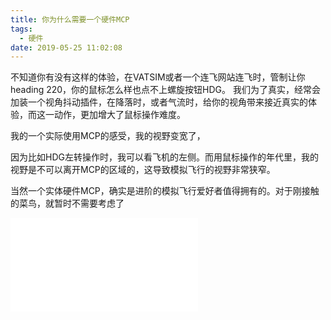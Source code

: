 ```yaml
---
title: 你为什么需要一个硬件MCP
tags:
  - 硬件
date: 2019-05-25 11:02:08
---
```


不知道你有没有这样的体验，在VATSIM或者一个连飞网站连飞时，管制让你heading 220，你的鼠标怎么样也点不上螺旋按钮HDG。
我们为了真实，经常会加装一个视角抖动插件，在降落时，或者气流时，给你的视角带来接近真实的体验，而这一动作，更加增大了鼠标操作难度。

我的一个实际使用MCP的感受，我的视野变宽了，

因为比如HDG左转操作时，我可以看飞机的左侧。而用鼠标操作的年代里，我的视野是不可以离开MCP的区域的，这导致模拟飞行的视野非常狭窄。

当然一个实体硬件MCP，确实是进阶的模拟飞行爱好者值得拥有的。对于刚接触的菜鸟，就暂时不需要考虑了

<iframe src="//player.bilibili.com/player.html?aid=46270712&cid=81069736&page=1" scrolling="no" border="0" frameborder="no" framespacing="0" allowfullscreen="true"> </iframe>